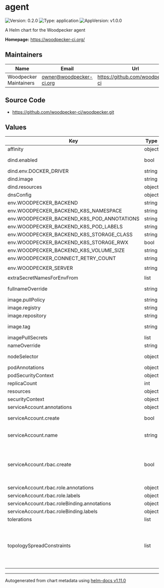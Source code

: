 # agent

![Version: 0.2.0](https://img.shields.io/badge/Version-0.2.0-informational?style=flat-square) ![Type: application](https://img.shields.io/badge/Type-application-informational?style=flat-square) ![AppVersion: v1.0.0](https://img.shields.io/badge/AppVersion-v1.0.0-informational?style=flat-square)

A Helm chart for the Woodpecker agent

**Homepage:** <https://woodpecker-ci.org/>

## Maintainers

| Name | Email | Url |
| ---- | ------ | --- |
| Woodpecker Maintainers | <owner@woodpecker-ci.org> | <https://github.com/woodpecker-ci> |

## Source Code

* <https://github.com/woodpecker-ci/woodpecker.git>

## Values

| Key | Type | Default | Description |
|-----|------|---------|-------------|
| affinity | object | `{}` | Specifies the affinity |
| dind.enabled | bool | `false` | Docker-in-Docker is normally not needed as Woodpecker natively supports Kubernetes |
| dind.env.DOCKER_DRIVER | string | `"overlay2"` | Defines the docker driver for Docker-in-Docker |
| dind.image | string | `"docker:20.10.12-dind"` | Specifies the image for Docker-in-Docker |
| dind.resources | object | `{}` | Defines the resources for Docker-in-Docker |
| dnsConfig | object | `{}` | Overrides the default DNS configuration |
| env.WOODPECKER_BACKEND | string | `"kubernetes"` |  |
| env.WOODPECKER_BACKEND_K8S_NAMESPACE | string | `"woodpecker"` |  |
| env.WOODPECKER_BACKEND_K8S_POD_ANNOTATIONS | string | `""` |  |
| env.WOODPECKER_BACKEND_K8S_POD_LABELS | string | `""` |  |
| env.WOODPECKER_BACKEND_K8S_STORAGE_CLASS | string | `""` |  |
| env.WOODPECKER_BACKEND_K8S_STORAGE_RWX | bool | `true` |  |
| env.WOODPECKER_BACKEND_K8S_VOLUME_SIZE | string | `"10G"` |  |
| env.WOODPECKER_CONNECT_RETRY_COUNT | string | `"1"` |  |
| env.WOODPECKER_SERVER | string | `"woodpecker-server.<namespace>.svc.cluster.local:9000"` | Add the environment variables for the agent component |
| extraSecretNamesForEnvFrom | list | `["woodpecker-secret"]` | Add extra secret that is contains environment variables |
| fullnameOverride | string | `""` | Overrides the full name of the chart of the agent component |
| image.pullPolicy | string | `"IfNotPresent"` | The pull policy for the image |
| image.registry | string | `"docker.io"` | The image registry |
| image.repository | string | `"woodpeckerci/woodpecker-agent"` | image repository |
| image.tag | string | `""` | Overrides the image tag whose default is the chart appVersion. |
| imagePullSecrets | list | `[]` | The image pull secrets |
| nameOverride | string | `""` | Overrides the name of the chart of the agent component |
| nodeSelector | object | `{}` | Specifies the labels of the nodes that the agent component must be running |
| podAnnotations | object | `{}` | Add pod annotations for the agent component |
| podSecurityContext | object | `{}` | Add pod security context |
| replicaCount | int | `2` | The number of replicas for the deployment |
| resources | object | `{}` | Specifies the resources for the agent component |
| securityContext | object | `{}` | Add security context |
| serviceAccount.annotations | object | `{}` | Annotations to add to the service account |
| serviceAccount.create | bool | `true` | Specifies whether a service account should be created (also see RBAC subsection) |
| serviceAccount.name | string | `""` | The name of the service account to use. If not set and create is true, a name is generated using the fullname template |
| serviceAccount.rbac.create | bool | `true` | If your cluster has RBAC enabled and you're using the Kubernetes agent- backend you'll need this. (this is true for almost all production clusters) only change this if you have a non CNCF compliant cluster, missing the RBAC endpoints the Role and RoleBinding are only created if serviceAccount.create is also true |
| serviceAccount.rbac.role.annotations | object | `{}` |  |
| serviceAccount.rbac.role.labels | object | `{}` |  |
| serviceAccount.rbac.roleBinding.annotations | object | `{}` |  |
| serviceAccount.rbac.roleBinding.labels | object | `{}` |  |
| tolerations | list | `[]` | Specifies the tolerations |
| topologySpreadConstraints | list | `[]` | Using topology spread constraints, you can ensure that there is at least one agent pod for each topology zone, e.g. one per arch for multi-architecture clusters or one for each region for geographically distributed cloud-hosted clusters. Ref: https://kubernetes.io/docs/concepts/workloads/pods/pod-topology-spread-constraints/ |

----------------------------------------------
Autogenerated from chart metadata using [helm-docs v1.11.0](https://github.com/norwoodj/helm-docs/releases/v1.11.0)
